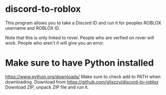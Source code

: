 # discord-to-roblox
This program allows you to take a Discord ID and run it for peoples ROBLOX username and ROBLOX ID.

Note that this is only linked to rover. People who are verfied on rover will work. People who aren't it will give you an error. 

# Make sure to have Python installed
https://www.python.org/downloads/
Make sure to check add to PATH when downloading.
Download from https://github.com/glixzzy/discord-to-roblox
Download ZIP, unpack ZIP file and run it.
